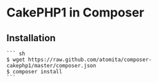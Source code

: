 CakePHP1 in Composer
=================

Installation
--------------------

    ``` sh
    $ wget https://raw.github.com/atomita/composer-cakephp1/master/composer.json
    $ composer install
    ```

